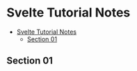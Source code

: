 # Svelte Tutorial Notes

- [Svelte Tutorial Notes](#svelte-tutorial-notes)
  - [Section 01](#section-01)

## Section 01
